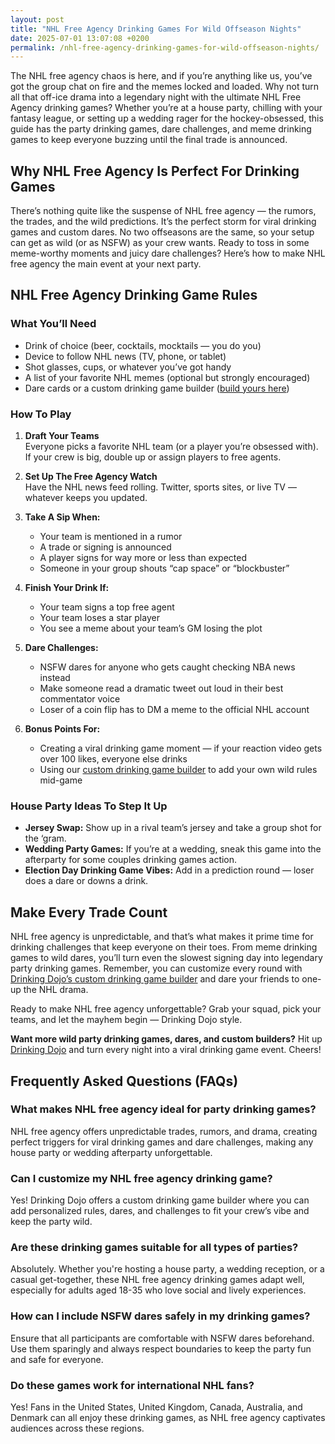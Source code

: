 ```yaml
---
layout: post
title: "NHL Free Agency Drinking Games For Wild Offseason Nights"
date: 2025-07-01 13:07:08 +0200
permalink: /nhl-free-agency-drinking-games-for-wild-offseason-nights/
---
```

The NHL free agency chaos is here, and if you’re anything like us, you’ve got the group chat on fire and the memes locked and loaded. Why not turn all that off-ice drama into a legendary night with the ultimate NHL Free Agency drinking games? Whether you’re at a house party, chilling with your fantasy league, or setting up a wedding rager for the hockey-obsessed, this guide has the party drinking games, dare challenges, and meme drinking games to keep everyone buzzing until the final trade is announced.

## Why NHL Free Agency Is Perfect For Drinking Games

There’s nothing quite like the suspense of NHL free agency — the rumors, the trades, and the wild predictions. It’s the perfect storm for viral drinking games and custom dares. No two offseasons are the same, so your setup can get as wild (or as NSFW) as your crew wants. Ready to toss in some meme-worthy moments and juicy dare challenges? Here’s how to make NHL free agency the main event at your next party.

## NHL Free Agency Drinking Game Rules

### What You’ll Need

- Drink of choice (beer, cocktails, mocktails — you do you)  
- Device to follow NHL news (TV, phone, or tablet)  
- Shot glasses, cups, or whatever you’ve got handy  
- A list of your favorite NHL memes (optional but strongly encouraged)  
- Dare cards or a custom drinking game builder ([build yours here](https://drinkingdojo.com))  

### How To Play

1. **Draft Your Teams**  
   Everyone picks a favorite NHL team (or a player you’re obsessed with). If your crew is big, double up or assign players to free agents.

2. **Set Up The Free Agency Watch**  
   Have the NHL news feed rolling. Twitter, sports sites, or live TV — whatever keeps you updated.

3. **Take A Sip When:**  
   - Your team is mentioned in a rumor  
   - A trade or signing is announced  
   - A player signs for way more or less than expected  
   - Someone in your group shouts “cap space” or “blockbuster”  

4. **Finish Your Drink If:**  
   - Your team signs a top free agent  
   - Your team loses a star player  
   - You see a meme about your team’s GM losing the plot  

5. **Dare Challenges:**  
   - NSFW dares for anyone who gets caught checking NBA news instead  
   - Make someone read a dramatic tweet out loud in their best commentator voice  
   - Loser of a coin flip has to DM a meme to the official NHL account  

6. **Bonus Points For:**  
   - Creating a viral drinking game moment — if your reaction video gets over 100 likes, everyone else drinks  
   - Using our [custom drinking game builder](https://drinkingdojo.com) to add your own wild rules mid-game  

### House Party Ideas To Step It Up

- **Jersey Swap:** Show up in a rival team’s jersey and take a group shot for the ‘gram.  
- **Wedding Party Games:** If you’re at a wedding, sneak this game into the afterparty for some couples drinking games action.  
- **Election Day Drinking Game Vibes:** Add in a prediction round — loser does a dare or downs a drink.  

## Make Every Trade Count

NHL free agency is unpredictable, and that’s what makes it prime time for drinking challenges that keep everyone on their toes. From meme drinking games to wild dares, you’ll turn even the slowest signing day into legendary party drinking games. Remember, you can customize every round with [Drinking Dojo’s custom drinking game builder](https://drinkingdojo.com) and dare your friends to one-up the NHL drama.

Ready to make NHL free agency unforgettable? Grab your squad, pick your teams, and let the mayhem begin — Drinking Dojo style.

**Want more wild party drinking games, dares, and custom builders?** Hit up [Drinking Dojo](https://drinkingdojo.com) and turn every night into a viral drinking game event. Cheers!

## Frequently Asked Questions (FAQs)

### What makes NHL free agency ideal for party drinking games?  
NHL free agency offers unpredictable trades, rumors, and drama, creating perfect triggers for viral drinking games and dare challenges, making any house party or wedding afterparty unforgettable.

### Can I customize my NHL free agency drinking game?  
Yes! Drinking Dojo offers a custom drinking game builder where you can add personalized rules, dares, and challenges to fit your crew’s vibe and keep the party wild.

### Are these drinking games suitable for all types of parties?  
Absolutely. Whether you're hosting a house party, a wedding reception, or a casual get-together, these NHL free agency drinking games adapt well, especially for adults aged 18-35 who love social and lively experiences.

### How can I include NSFW dares safely in my drinking games?  
Ensure that all participants are comfortable with NSFW dares beforehand. Use them sparingly and always respect boundaries to keep the party fun and safe for everyone.

### Do these games work for international NHL fans?  
Yes! Fans in the United States, United Kingdom, Canada, Australia, and Denmark can all enjoy these drinking games, as NHL free agency captivates audiences across these regions.

<script type="application/ld+json">
{
  "@context": "https://schema.org",
  "@type": "BlogPosting",
  "headline": "NHL Free Agency Drinking Games For Wild Offseason Nights",
  "description": "Turn NHL free agency chaos into unforgettable party drinking games with viral challenges, dares, and custom rules perfect for house parties, weddings, and more.",
  "author": {
    "@type": "Person",
    "name": "Drinking Dojo"
  },
  "publisher": {
    "@type": "Person",
    "name": "Drinking Dojo"
  },
  "datePublished": "2024-06-01",
  "mainEntityOfPage": {
    "@type": "WebPage",
    "@id": "https://drinkingdojo.com/blog/nhl-free-agency-drinking-games"
  },
  "keywords": "drinking games, party drinking games, custom drinking game builder, dare challenges, viral drinking games, meme drinking games, NHL free agency drinking games, house party ideas, wedding party games, NSFW dares",
  "inLanguage": "en-US",
  "url": "https://drinkingdojo.com/blog/nhl-free-agency-drinking-games"
}
</script>

<script type="application/ld+json">
{
  "@context": "https://schema.org",
  "@type": "FAQPage",
  "mainEntity": [
    {
      "@type": "Question",
      "name": "What makes NHL free agency ideal for party drinking games?",
      "acceptedAnswer": {
        "@type": "Answer",
        "text": "NHL free agency offers unpredictable trades, rumors, and drama, creating perfect triggers for viral drinking games and dare challenges, making any house party or wedding afterparty unforgettable."
      }
    },
    {
      "@type": "Question",
      "name": "Can I customize my NHL free agency drinking game?",
      "acceptedAnswer": {
        "@type": "Answer",
        "text": "Yes! Drinking Dojo offers a custom drinking game builder where you can add personalized rules, dares, and challenges to fit your crew’s vibe and keep the party wild."
      }
    },
    {
      "@type": "Question",
      "name": "Are these drinking games suitable for all types of parties?",
      "acceptedAnswer": {
        "@type": "Answer",
        "text": "Absolutely. Whether you're hosting a house party, a wedding reception, or a casual get-together, these NHL free agency drinking games adapt well, especially for adults aged 18-35 who love social and lively experiences."
      }
    },
    {
      "@type": "Question",
      "name": "How can I include NSFW dares safely in my drinking games?",
      "acceptedAnswer": {
        "@type": "Answer",
        "text": "Ensure that all participants are comfortable with NSFW dares beforehand. Use them sparingly and always respect boundaries to keep the party fun and safe for everyone."
      }
    },
    {
      "@type": "Question",
      "name": "Do these games work for international NHL fans?",
      "acceptedAnswer": {
        "@type": "Answer",
        "text": "Yes! Fans in the United States, United Kingdom, Canada, Australia, and Denmark can all enjoy these drinking games, as NHL free agency captivates audiences across these regions."
      }
    }
  ]
}
</script>